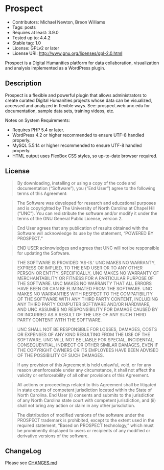 # Prospect

* Contributors: Michael Newton, Breon Williams
* Tags: posts
* Requires at least: 3.9.0
* Tested up to: 4.4.2
* Stable tag: 1.0
* License: GPLv2 or later
* License URI: http://www.gnu.org/licenses/gpl-2.0.html

Prospect is a Digital Humanities platform for data collaboration, visualization and analysis implemented as a WordPress plugin.

## Description

Prospect is a flexible and powerful plugin that allows administrators to create curated Digital
Humanities projects whose data can be visualized, accessed and analyzed in flexible ways.
See: prospect.web.unc.edu for documentation, sample data sets, training videos, etc.

Notes on System Requirements:
* Requires PHP 5.4 or later.
* WordPress 4.2 or higher recommended to ensure UTF-8 handled properly.
* MySQL 5.5.14 or higher recommended to ensure UTF-8 handled properly.
* HTML output uses FlexBox CSS styles, so up-to-date browser required.

## License

>By downloading, installing or using a copy of the code and documentation (“Software”), you (“End User”) agree to the following terms of this Agreement:

>The Software was developed for research and educational purposes and is copyrighted by The University of North Carolina at Chapel Hill (“UNC”).  You can redistribute the software and/or modify it under the terms of the GNU General Public License, version 2.

>End User agrees that any publication of results obtained with the Software will acknowledge its use by the statement, “POWERED BY PROSPECT.”

>END USER acknowledges and agrees that UNC will not be responsible for updating the Software.  

>THE SOFTWARE IS PROVIDED 'AS-IS.’  UNC MAKES NO WARRANTY, EXPRESS OR IMPLIED, TO THE END USER OR TO ANY OTHER PERSON OR ENTITY.  SPECIFICALLY, UNC MAKES NO WARRANTY OF MERCHANTABILITY OR FITNESS FOR A PARTICULAR PURPOSE OF THE SOFTWARE.  UNC MAKES NO WARRANTY THAT ALL ERRORS HAVE BEEN OR CAN BE ELIMINATED FROM THE SOFTWARE.  UNC MAKES NO WARRANTIES WITH RESPECT TO THE COMPATIBILITY OF THE SOFTWARE WITH ANY THIRD PARTY CONTENT, INCLUDING ANY THIRD PARTY COMPUTER SOFTWARE AND/OR HARDWARE, AND UNC ASSUMES NO RESPONSIBILITY FOR DAMAGE CAUSED BY OR INCURRED AS A RESULT OF THE USE OF ANY SUCH THIRD PARTY CONTENT WITH THE SOFTWARE.

> UNC SHALL NOT BE RESPONSIBLE FOR LOSSES, DAMAGES, COSTS OR EXPENSES OF ANY KIND RESULTING FROM THE USE OF THE SOFTWARE.  UNC WILL NOT BE LIABLE FOR SPECIAL, INCIDENTAL, CONSEQUENTIAL, INDIRECT OR OTHER SIMILAR DAMAGES, EVEN IF THE COPYRIGHT OWNERS OR ITS EMPLOYEES HAVE BEEN ADVISED OF THE POSSIBILITY OF SUCH DAMAGES.

> If any provision of this Agreement is held unlawful, void, or for any reason unenforceable under any circumstance, it shall not affect the validity or enforceability of all other provisions of this Agreement.

> All actions or proceedings related to this Agreement shall be litigated in state courts of competent jurisdiction located within the State of North Carolina.  End User (i) consents and submits to the jurisdiction of any North Carolina state court with competent jurisdiction, and (ii) shall not bring any action or claim in any other jurisdiction.

> The distribution of modified versions of the software under the PROSPECT trademark is prohibited, except to the extent used in the required statement, “Based on PROSPECT technology,” which must be prominently displayed to users or recipients of any modified or derivative versions of the software.

## ChangeLog

Please see [CHANGES.md](CHANGES.md)
